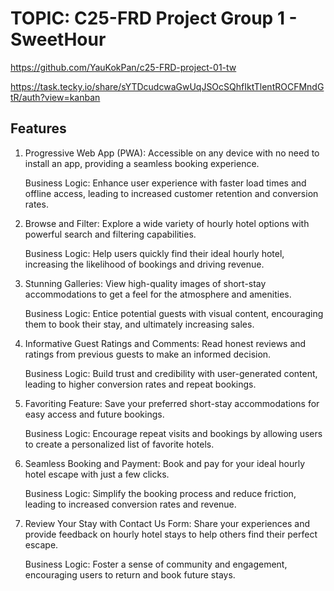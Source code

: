 # TOPIC: C25-FRD Project Group 1 - SweetHour

https://github.com/YauKokPan/c25-FRD-project-01-tw

https://task.tecky.io/share/sYTDcudcwaGwUqJSOcSQhfIktTlentROCFMndGtR/auth?view=kanban

## Features

1. Progressive Web App (PWA): Accessible on any device with no need to install an app, providing a seamless booking experience.

   Business Logic: Enhance user experience with faster load times and offline access, leading to increased customer retention and conversion rates.

2. Browse and Filter: Explore a wide variety of hourly hotel options with powerful search and filtering capabilities.

   Business Logic: Help users quickly find their ideal hourly hotel, increasing the likelihood of bookings and driving revenue.

3. Stunning Galleries: View high-quality images of short-stay accommodations to get a feel for the atmosphere and amenities.

   Business Logic: Entice potential guests with visual content, encouraging them to book their stay, and ultimately increasing sales.

4. Informative Guest Ratings and Comments: Read honest reviews and ratings from previous guests to make an informed decision.

   Business Logic: Build trust and credibility with user-generated content, leading to higher conversion rates and repeat bookings.

5. Favoriting Feature: Save your preferred short-stay accommodations for easy access and future bookings.

   Business Logic: Encourage repeat visits and bookings by allowing users to create a personalized list of favorite hotels.

6. Seamless Booking and Payment: Book and pay for your ideal hourly hotel escape with just a few clicks.

   Business Logic: Simplify the booking process and reduce friction, leading to increased conversion rates and revenue.

7. Review Your Stay with Contact Us Form: Share your experiences and provide feedback on hourly hotel stays to help others find their perfect escape.

   Business Logic: Foster a sense of community and engagement, encouraging users to return and book future stays.
